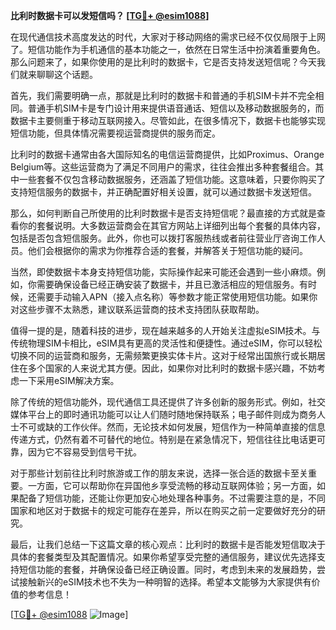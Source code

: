 **比利时数据卡可以发短信吗？ [[TG💪+ @esim1088](https://t.me/s/esim1088)]**

在现代通信技术高度发达的时代，大家对于移动网络的需求已经不仅仅局限于上网了。短信功能作为手机通信的基本功能之一，依然在日常生活中扮演着重要角色。那么问题来了，如果你使用的是比利时的数据卡，它是否支持发送短信呢？今天我们就来聊聊这个话题。

首先，我们需要明确一点，那就是比利时的数据卡和普通的手机SIM卡并不完全相同。普通手机SIM卡是专门设计用来提供语音通话、短信以及移动数据服务的，而数据卡主要侧重于移动互联网接入。尽管如此，在很多情况下，数据卡也能够实现短信功能，但具体情况需要视运营商提供的服务而定。

比利时的数据卡通常由各大国际知名的电信运营商提供，比如Proximus、Orange Belgium等。这些运营商为了满足不同用户的需求，往往会推出多种套餐组合。其中一些套餐不仅包含移动数据服务，还涵盖了短信功能。这意味着，只要你购买了支持短信服务的数据卡，并正确配置好相关设置，就可以通过数据卡发送短信。

那么，如何判断自己所使用的比利时数据卡是否支持短信呢？最直接的方式就是查看你的套餐说明。大多数运营商会在其官方网站上详细列出每个套餐的具体内容，包括是否包含短信服务。此外，你也可以拨打客服热线或者前往营业厅咨询工作人员。他们会根据你的需求为你推荐合适的套餐，并解答关于短信功能的疑问。

当然，即使数据卡本身支持短信功能，实际操作起来可能还会遇到一些小麻烦。例如，你需要确保设备已经正确安装了数据卡，并且已激活相应的短信服务。有时候，还需要手动输入APN（接入点名称）等参数才能正常使用短信功能。如果你对这些步骤不太熟悉，建议联系运营商的技术支持团队获取帮助。

值得一提的是，随着科技的进步，现在越来越多的人开始关注虚拟eSIM技术。与传统物理SIM卡相比，eSIM具有更高的灵活性和便捷性。通过eSIM，你可以轻松切换不同的运营商和服务，无需频繁更换实体卡片。这对于经常出国旅行或长期居住在多个国家的人来说尤其方便。因此，如果你对比利时的数据卡感兴趣，不妨考虑一下采用eSIM解决方案。

除了传统的短信功能外，现代通信工具还提供了许多创新的服务形式。例如，社交媒体平台上的即时通讯功能可以让人们随时随地保持联系；电子邮件则成为商务人士不可或缺的工作伙伴。然而，无论技术如何发展，短信作为一种简单直接的信息传递方式，仍然有着不可替代的地位。特别是在紧急情况下，短信往往比电话更可靠，因为它不容易受到信号干扰。

对于那些计划前往比利时旅游或工作的朋友来说，选择一张合适的数据卡至关重要。一方面，它可以帮助你在异国他乡享受流畅的移动互联网体验；另一方面，如果配备了短信功能，还能让你更加安心地处理各种事务。不过需要注意的是，不同国家和地区对于数据卡的规定可能存在差异，所以在购买之前一定要做好充分的研究。

最后，让我们总结一下这篇文章的核心观点：比利时的数据卡是否能发短信取决于具体的套餐类型及其配置情况。如果你希望享受完整的通信服务，建议优先选择支持短信功能的套餐，并确保设备已经正确设置。同时，考虑到未来的发展趋势，尝试接触新兴的eSIM技术也不失为一种明智的选择。希望本文能够为大家提供有价值的参考信息！

[[TG💪+ @esim1088](https://t.me/s/esim1088) ![Image](https://i.postimg.cc/4NQfJmqS/Snipaste-2025-05-13-00-14-12.png)]